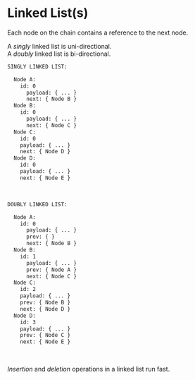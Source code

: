 # Linked List(s)

Each node on the chain contains a reference to the next node.</br>

A _singly_ linked list is uni-directional.</br>
A _doubly_ linked list is bi-directional.</br>

```txt
SINGLY LINKED LIST:

  Node A:
    id: 0
      payload: { ... }
      next: { Node B }
  Node B:
    id: 0
      payload: { ... }
      next: { Node C }
  Node C:
    id: 0
    payload: { ... }
    next: { Node D }
  Node D:
    id: 0
    payload: { ... }
    next: { Node E }
```

</br>

```txt
DOUBLY LINKED LIST:

  Node A:
    id: 0
      payload: { ... }
      prev: { }
      next: { Node B }
  Node B:
    id: 1
      payload: { ... }
      prev: { Node A }
      next: { Node C }
  Node C:
    id: 2
    payload: { ... }
    prev: { Node B }
    next: { Node D }
  Node D:
    id: 3
    payload: { ... }
    prev: { Node C }
    next: { Node E }
```

</br>

_Insertion_ and _deletion_ operations in a linked list run fast.</br>
